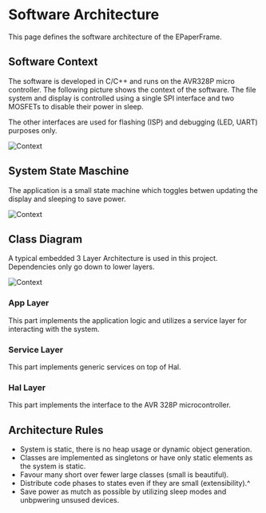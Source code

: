 # Software Architecture

This page defines the software architecture of the EPaperFrame.
## Software Context

The software is developed in C/C++ and runs on the AVR328P micro controller. The following picture shows the context of the software. The file system and display is controlled using a single SPI interface and two MOSFETs to disable their power in sleep.

The other interfaces are used for flashing (ISP) and debugging (LED, UART) purposes only.

![Context](http://www.plantuml.com/plantuml/proxy?cache=no&src=https://raw.githubusercontent.com/nhjschulz/EInkPicFrame/master/design/plantuml/SwContext.plantuml)

## System State Maschine

The application is a small state machine which toggles betwen updating the display and sleeping to save power.

![Context](http://www.plantuml.com/plantuml/proxy?cache=no&src=https://raw.githubusercontent.com/nhjschulz/EInkPicFrame/master/design/plantuml/StateMachine.plantuml)

## Class Diagram

A typical embedded 3 Layer Architecture is used in this project. Dependencies only go down to lower layers.

![Context](http://www.plantuml.com/plantuml/proxy?cache=no&src=https://raw.githubusercontent.com/nhjschulz/EInkPicFrame/master/design/plantuml/ClassDiagram.plantuml)

### App Layer

This part implements the application logic and utilizes a service layer for interacting with the system.

### Service Layer

This part implements generic services on top of Hal.

### Hal Layer

This part implements the interface to the AVR 328P microcontroller.

## Architecture Rules

* System is static, there is no heap usage or dynamic object generation.
* Classes are implemented as singletons or have only static elements as the system is static.
* Favour many short over fewer large classes (small is beautiful).
* Distribute code phases to states even if they are small (extensibility).^
* Save power as mutch as possible by utilizing sleep modes and unbpwering 
  unsused devices.
